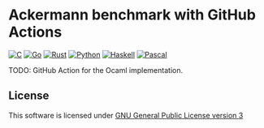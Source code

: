 # Ackermann benchmark with GitHub Actions

[![C](https://github.com/cedricbonhomme/ackermann/workflows/C/badge.svg?style=flat-square)](https://github.com/cedricbonhomme/ackermann/actions?query=workflow%3A%22C%22)
[![Go](https://github.com/cedricbonhomme/ackermann/workflows/Go/badge.svg?style=flat-square)](https://github.com/cedricbonhomme/ackermann/actions?query=workflow%3A%22Go%22)
[![Rust](https://github.com/cedricbonhomme/ackermann/workflows/Rust/badge.svg?style=flat-square)](https://github.com/cedricbonhomme/ackermann/actions?query=workflow%3A%22Rust%22)
[![Python](https://github.com/cedricbonhomme/ackermann/workflows/Python/badge.svg?style=flat-square)](https://github.com/cedricbonhomme/ackermann/actions?query=workflow%3A%22Python%22)
[![Haskell](https://github.com/cedricbonhomme/ackermann/workflows/Haskell/badge.svg?style=flat-square)](https://github.com/cedricbonhomme/ackermann/actions?query=workflow%3A%22Haskell%22)
[![Pascal](https://github.com/cedricbonhomme/ackermann/workflows/Pascal/badge.svg?style=flat-square)](https://github.com/cedricbonhomme/ackermann/actions?query=workflow%3A%22Pascal%22)


TODO: GitHub Action for the Ocaml implementation.

## License

This software is licensed under
[GNU General Public License version 3](https://www.gnu.org/licenses/gpl-3.0.html)
